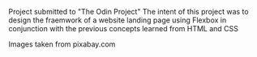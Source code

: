 
Project submitted to "The Odin Project"
The intent of this project was to design the fraemwork of a website landing page using Flexbox in conjunction with the previous concepts learned from HTML and CSS

Images taken from pixabay.com
